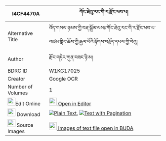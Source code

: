 |I4CF4470A|ཀོང་ཐེའུ་རང་གི་ར་རྫོང་ཕབ་པ། 
| --- | --- 
|Alternative Title |འོད་གསལ་ཉམས་ཀྱི་བརྡ་སྒྲོམ་ལསཿ་ཀོང་ཐེའུ་རང་གི་ར་རྫོང་ཕབ་པ་འཛམ་གླིང་ཆོས་ཀྱི་རྒྱལ་པོའི་རྟོགས་བརྗོད་དཔལ་ཀྱི་བེའུ།
|Author| རྫོང་གཏེར་ཀུན་བཟང་ཉི་མ།
|BDRC ID | W1KG17025
|Creator | Google OCR
|Number of Volumes| 1
|<img width="25" src="https://img.icons8.com/color/25/000000/edit-property.png">Edit Online| [<img width="25" src="https://avatars.githubusercontent.com/u/45091458?s=200&v=4"> Open in Editor](http://editor.openpecha.org/I4CF4470A)
|<img width="25" src="https://img.icons8.com/fluent/48/000000/download-2.png"/>  Download | [![](https://img.icons8.com/color/20/000000/txt.png)Plain Text](https://github.com/Openpecha/I4CF4470A/releases/download/v1/kong_terang_gi_ra_dzong_pabpa_plain_I4CF4470A.zip), [![](https://img.icons8.com/color/20/000000/txt.png)Text with Pagination](https://github.com/Openpecha/I4CF4470A/releases/download/v1/kong_terang_gi_ra_dzong_pabpa_pages_I4CF4470A.zip)
|<img width="25" src="https://img.icons8.com/plasticine/100/000000/pictures-folder.png"/>  Source Images | [<img width="25" src="https://library.bdrc.io/icons/BUDA-small.svg"> Images of text file open in BUDA](https://library.bdrc.io/show/bdr:W1KG17025)